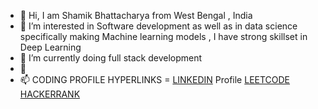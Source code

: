- 👋 Hi, I am Shamik Bhattacharya from West Bengal , India
- 👀 I’m interested in Software development as well as in data science specifically making Machine learning models , I have strong skillset in Deep Learning 
- 🌱 I’m currently doing full stack development 
- 💞️
- 📫  CODING PROFILE HYPERLINKS = [LINKEDIN](https://www.linkedin.com/in/shamik-bhattacharya-8152b8143/) Profile  [LEETCODE](https://leetcode.com/SHAMIKAOT/)  [HACKERRANK](https://www.hackerrank.com/shamik_bhattach1?hr_r=1)

<!---
Shamikaot/Shamikaot is a ✨ special ✨ repository because its `README.md` (this file) appears on your GitHub profile.
You can click the Preview link to take a look at your changes.
--->
